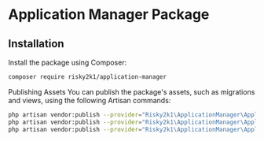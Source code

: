 # Application Manager Package

## Installation

Install the package using Composer:

```bash
composer require risky2k1/application-manager
```

Publishing Assets
You can publish the package's assets, such as migrations and views, using the following Artisan commands:

```bash
php artisan vendor:publish --provider="Risky2k1\ApplicationManager\ApplicationManagerServiceProvider" --tag="migrations"
php artisan vendor:publish --provider="Risky2k1\ApplicationManager\ApplicationManagerServiceProvider" --tag="views"
php artisan vendor:publish --provider="Risky2k1\ApplicationManager\ApplicationManagerServiceProvider" --tag="config"
```
